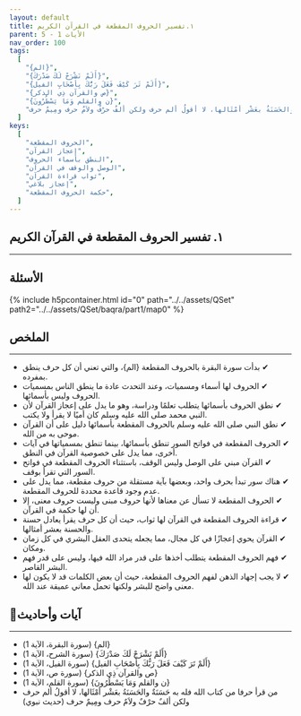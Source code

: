 ```yaml
---
layout: default
title: ١.تفسير الحروف المقطعة في القرآن الكريم
parent: الأيات 1 - 5
nav_order: 100
tags:
  [
    "{الم}",
    "{أَلَمْ نَشْرَحْ لَكَ صَدْرَكَ}",
    "{أَلَمْ تَرَ كَيْفَ فَعَلَ رَبُّكَ بِأَصْحَابِ الفيل}",
    "{ص والقرآن ذِي الذكر}",
    "{ن والقلم وَمَا يَسْطُرُونَ}",
    "من قرأ حرفا من كتاب الله فله به حَسَنَةٌ والحَسَنَةُ بعَشْر أمْثَالها، لا أقولُ ألم حرف ولكن ألفٌ حرْفٌ ولاَمٌ حرف ومِيمٌ حرف",
  ]
keys:
  [
    "الحروف المقطعة",
    "إعجاز القرآن",
    "النطق بأسماء الحروف",
    "الوصل والوقف في القرآن",
    "ثواب قراءة القرآن",
    "إعجاز بلاغي",
    "حكمة الحروف المقطعة",
  ]
---
```


## ١. تفسير الحروف المقطعة في القرآن الكريم

---

## الأسئلة

{% include h5pcontainer.html id="0" path="../../assets/QSet" path2="../../assets/QSet/baqra/part1/map0" %}

## الملخص

---

- ‏✔ بدأت سورة البقرة بالحروف المقطعة {الم}، والتي تعني أن كل حرف ينطق بمفرده.
- ‏✔ الحروف لها أسماء ومسميات، وعند التحدث عادة ما ينطق الناس بمسميات الحروف وليس بأسمائها.
- ‏✔ نطق الحروف بأسمائها يتطلب تعلمًا ودراسة، وهو ما يدل على إعجاز القرآن لأن النبي محمد صلى الله عليه وسلم كان أميًا لا يقرأ ولا يكتب.
- ‏✔ نطق النبي صلى الله عليه وسلم بالحروف المقطعة بأسمائها دليل على أن القرآن موحى به من الله.
- ‏✔ الحروف المقطعة في فواتح السور تنطق بأسمائها، بينما تنطق بمسمياتها في آيات أخرى، مما يدل على خصوصية القرآن في النطق.
- ‏✔ القرآن مبني على الوصل وليس الوقف، باستثناء الحروف المقطعة في فواتح السور التي تقرأ بوقف.
- ‏✔ هناك سور تبدأ بحرف واحد، وبعضها بآية مستقلة من حروف مقطعة، مما يدل على عدم وجود قاعدة محددة للحروف المقطعة.
- ‏✔ الحروف المقطعة لا تسأل عن معناها لأنها حروف مبنى وليست حروف معنى، إلا أن لها حكمة في القرآن.
- ‏✔ قراءة الحروف المقطعة في القرآن لها ثواب، حيث أن كل حرف يقرأ يعادل حسنة والحسنة بعشر أمثالها.
- ‏✔ القرآن يحوي إعجازًا في كل مجال، مما يجعله يتحدى العقل البشري في كل زمان ومكان.
- ‏✔ فهم الحروف المقطعة يتطلب أخذها على قدر مراد الله فيها، وليس على قدر فهم البشر القاصر.
- ‏✔ لا يجب إجهاد الذهن لفهم الحروف المقطعة، حيث أن بعض الكلمات قد لا يكون لها معنى واضح للبشر ولكنها تحمل معاني عميقة عند الله.

## 📜آيات وأحاديث

---

- ‏{الم} (سورة البقرة، الآية 1)
- ‏{أَلَمْ نَشْرَحْ لَكَ صَدْرَكَ} (سورة الشرح، الآية 1)
- ‏{أَلَمْ تَرَ كَيْفَ فَعَلَ رَبُّكَ بِأَصْحَابِ الفيل} (سورة الفيل، الآية 1)
- ‏{ص والقرآن ذِي الذكر} (سورة ص، الآية 1)
- ‏{ن والقلم وَمَا يَسْطُرُونَ} (سورة القلم، الآية 1)
- ‏من قرأ حرفا من كتاب الله فله به حَسَنَةٌ والحَسَنَةُ بعَشْر أمْثَالها، لا أقولُ ألم حرف ولكن ألفٌ حرْفٌ ولاَمٌ حرف ومِيمٌ حرف (حديث نبوي)
